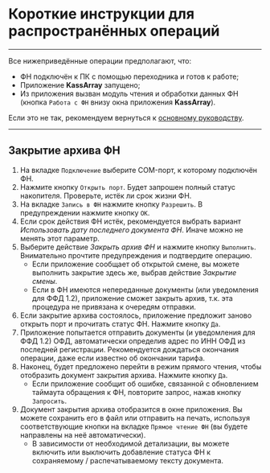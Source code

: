 ﻿# Короткие инструкции для распространённых операций

---

Все нижеприведённые операции предполагают, что:
- ФН подключён к ПК с помощью переходника и готов к работе;
- Приложение **KassArray** запущено;
- Из приложения вызван модуль чтения и обработки данных ФН (кнопка `Работа с ФН` внизу окна приложения **KassArray**).

Если это не так, рекомендуем вернуться к [основному руководству](https://adslbarxatov.github.io/KassArray).

---

## Закрытие архива ФН

1. На вкладке `Подключение` выберите COM-порт, к которому подключён ФН.
2. Нажмите кнопку `Открыть порт`. Будет запрошен полный статус накопителя. Проверьте, истёк ли срок жизни ФН.
3. На вкладке `Запись в ФН` нажмите кнопку `Разрешить`. В предупреждении нажмите кнопку `OK`.
4. Если срок действия ФН истёк, рекомендуется выбрать вариант *Использовать дату последнего документа ФН*. Иначе можно не менять этот параметр.
5. Выберите действие *Закрыть архив ФН* и нажмите кнопку `Выполнить`. Внимательно прочтите предупреждения и подтвердите операцию.
    - Если приложение сообщает об открытой смене, вы можете выполнить закрытие здесь же, выбрав действие *Закрытие смены*.
    - Если в ФН имеются непереданные документы (или уведомления для ФФД 1.2), приложение сможет закрыть архив, т.к. эта процедура не привязана к очередям отправки.
6. Если закрытие архива состоялось, приложение предложит заново открыть порт и прочитать статус ФН. Нажмите кнопку `Да`.
7. Приложение попытается отправить документы (и уведомления для ФФД 1.2) ОФД, автоматически определив адрес по ИНН ОФД из последней регистрации. Рекомендуется дождаться окончания операции, даже если известно об окончании тарифа.
8. Наконец, будет предложено перейти в режим прямого чтения, чтобы отобразить документ закрытия архива. Нажмите кнопку `Да`.
    - Если приложение сообщит об ошибке, связанной с обновлением таймаута обращения к ФН, повторите запрос, нажав кнопку `Запросить`.
9. Документ закрытия архива отобразится в окне приложения. Вы можете сохранить его в файл или отправить на печать, используя соответствующие кнопки на вкладке `Прямое чтение ФН` (вы будете направлены на неё автоматически).
    - В зависимости от необходимой детализации, вы можете включить или выключить добавление статуса ФН к сохраняемому / распечатываемому тексту документа.
